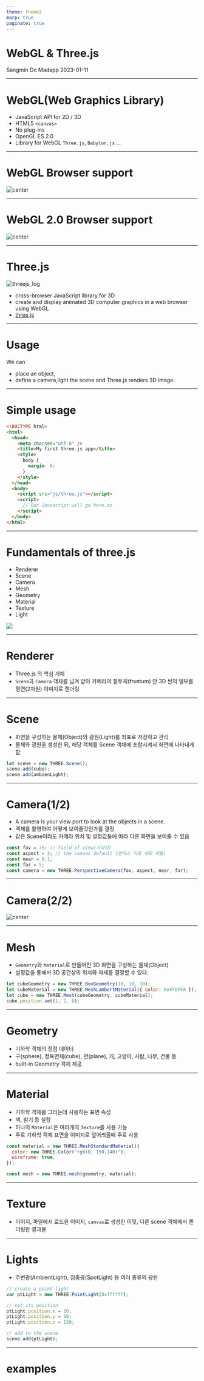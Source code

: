 ```yaml
---
theme: theme2
marp: true
paginate: true
---
```


<!-- _class: title -->

# WebGL & Three.js

Sangmin Do
Madapp
2023-01-11

---

# WebGL(Web Graphics Library)

- JavaScript API for 2D / 3D
- HTML5 `<canvas>`
- No plug-ins
- OpenGL ES 2.0
- Library for WebGL `Three.js`, `Babylon.js` ...

---

# WebGL Browser support

![center](images/webgl_browser_support.png)

---

# WebGL 2.0 Browser support

![center](images/webgl2_browser_support.png)

---

# Three.js

![threejs_log](images/threejs_logo.png)

- cross-browser JavaScript library for 3D
- create and display animated 3D computer graphics in a web browser using WebGL
- [three.js](https://threejs.org/)

---

# Usage

We can

- place an object,
- define a camera,light the scene and Three.js renders 3D image.

---

# Simple usage

```html
<!DOCTYPE html>
<html>
  <head>
    <meta charset="utf-8" />
    <title>My first three.js app</title>
    <style>
      body {
        margin: 0;
      }
    </style>
  </head>
  <body>
    <script src="js/three.js"></script>
    <script>
      // Our Javascript will go here.as
    </script>
  </body>
</html>
```

---

# Fundamentals of three.js

<div class="twocols">

- Renderer
- Scene
- Camera
- Mesh
- Geometry
- Material
- Texture
- Light

<p class="break"></p>

<img src='./images/threejs-structure.svg'/>

</div>

---

# Renderer

- Three.js 의 핵심 개체
- `Scene`과 `Camera` 객체를 넘겨 받아 카메라의 절두체(frustum) 안 3D 씬의 일부를 평면(2차원) 이미지로 렌더링

---

# Scene

- 화면을 구성하는 물체(Object)와 광원(Light)를 좌표로 저장하고 관리
- 물체와 광원을 생성한 뒤, 해당 객체를 Scene 객체에 포함시켜서 화면에 나타내게 함

```javascript
let scene = new THREE.Scene();
scene.add(cube);
scene.add(ambienLight);
```

---

# Camera(1/2)

- A camera is your view port to look at the objects in a scene.
- 객체를 활영하여 어떻게 보여줄것인가를 결정
- 같은 Scene이라도 카메라 위치 및 설정값들에 따라 다른 화면을 보여줄 수 있음

```javascript
const fov = 75; // field of view(시야각)
const aspect = 2; // the canvas default (캔버스 가로 세로 비율)
const near = 0.1;
const far = 5;
const camera = new THREE.PerspectiveCamera(fov, aspect, near, far);
```

---

# Camera(2/2)

![center](./images/camera.png)

---

# Mesh

- `Geometry`와 `Material`로 만들어진 3D 화면을 구성하는 물체(Object)
- 설정값을 통해서 3D 공간상의 위치와 자세를 결정할 수 있다.

```javascript
let cubeGeometry = new THREE.BoxGeometry(10, 10, 10);
let cubeMaterial = new THREE.MeshLambertMaterial({ color: 0xFFDFFA });
let cube = new THREE.Mesh(cubeGeometry, cubeMaterial);
cube.position.set(1, 2, 0);
```

---

# Geometry

- 기하학 객체의 정점 데이터
- 구(sphere), 정육면체(cube), 면(plane), 개, 고양이, 사람, 나무, 건물 등
- built-in Geometry 객체 제공

---

# Material

- 기하학 객체를 그리는데 사용하는 표면 속성
- 색, 밝기 등 설정
- 하나의 `Material`은 여러개의 `Texture`를 사용 가능
- 주로 기하학 객체 표면을 이미지로 덮어씌울때 주로 사용

```javascript
const material = new THREE.MeshStandardMaterial({
  color: new THREE.Color("rgb(0, 150,140)"),
  wireframe: true,
});

const mesh = new THREE.mesh(geometry, material);
```

---

# Texture

- 이미지, 파일에서 로드한 이미지, `canvas`로 생성한 이밎, 다른 scene 객체에서 렌더링한 결과물

---

# Lights

- 주변광(AmbientLight), 집중광(SpotLight) 등 여러 종류의 광원

```javascript
// create a point light
var ptLight = new THREE.PointLight(0xffffff);

// set its position
ptLight.position.x = 10;
ptLight.position.y = 50;
ptLight.position.z = 120;

// add to the scene
scene.add(ptLight);
```

---

# examples
